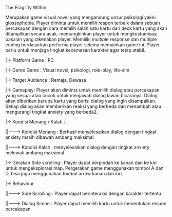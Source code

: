 The Fragility Within

Merupakan game visual novel yang mengandung unsur psikologi yakni glossophobia. Player diminta untuk memilih respon terbaik dalam sebuah percakapan dengan cara memilih salah satu kartu dari deck kartu yang akan ditampilkan secara acak.
memungkinkan player untuk mengkostumisasi pakaian yang dikenakan player. Memiliki multiple response dan multiple ending berdasarkan performa player selama memainkan game ini. Player perlu untuk menjaga tingkat kecemasan karakter agar tetap stabil.

|-> Platform Game : PC

|-> Genre Game : Visual novel, psikologi, role-play, life-sim

|-> Target Audience : Remaja, Dewasa

|-> Gameplay: Player akan diminta untuk memilih dialog atau percakapan yang sesuai atau cocok untuk menjawab dialog lawan bicaranya. Dialog akan diberikan berupa kartu yang berisi dialog yang ingin disampaikan. Setiap dialog akan memberikan reaksi yang berbeda dan menambah atau mengurangi tingkat anxiety yang berbeda2. 

|-> Kondisi Menang / Kalah :

||---> Kondisi Menang : Berhasil menyelesaikan dialog dengan tingkat anxiety masih dibawah ambang maksimal

||---> Kondisi Kalah : menyelesaikan dialog dengan tingkat anxiety melewati ambang maksimal

|-> Gerakan
Side scrolling : Player dapat berpindah ke kanan dan ke kiri untuk mengeksplorasi map. Pergerakan game menggunakan tombol A dan D, bisa juga menggunakan tombol arrow kanan dan kiri.

|-> Behaviour

||---> Side Scrolling : Player dapat berinteraksi dengan karakter tertentu

||---> Dialog Scene : Player dapat memilih kartu untuk menentukan respon percakapan 
